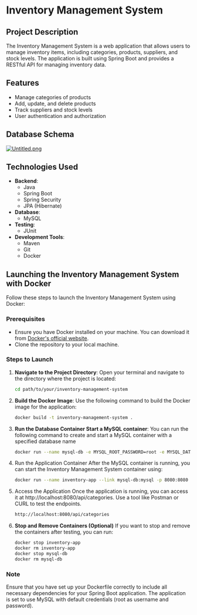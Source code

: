 # Inventory Management System

## Project Description
The Inventory Management System is a web application that allows users to manage inventory items, including categories, products, suppliers, and stock levels. The application is built using Spring Boot and provides a RESTful API for managing inventory data.

## Features
- Manage categories of products
- Add, update, and delete products
- Track suppliers and stock levels
- User authentication and authorization

## Database Schema
[![Untitled.png](https://i.postimg.cc/VN3fq5Nn/Untitled.png)](https://postimg.cc/v1twMYfZ)

## Technologies Used
- **Backend**: 
  - Java
  - Spring Boot
  - Spring Security
  - JPA (Hibernate)
- **Database**: 
  - MySQL
- **Testing**: 
  - JUnit
- **Development Tools**:
  - Maven
  - Git
  - Docker

## Launching the Inventory Management System with Docker

Follow these steps to launch the Inventory Management System using Docker:

### Prerequisites
- Ensure you have Docker installed on your machine. You can download it from [Docker's official website](https://www.docker.com/get-started).
- Clone the repository to your local machine.

### Steps to Launch

1. **Navigate to the Project Directory**:
   Open your terminal and navigate to the directory where the project is located:
   ```bash
   cd path/to/your/inventory-management-system
2. **Build the Docker Image**: 
    Use the following command to build the Docker image for  the application:
    ```bash
    docker build -t inventory-management-system .
3. **Run the Database Container Start a MySQL container**: 
    You can run the following command to create and start a MySQL container with a     specified database name
    ```bash
    docker run --name mysql-db -e MYSQL_ROOT_PASSWORD=root -e MYSQL_DATABASE=inventoryDB-p 3306:3306 -d mysql:8.0   
4. Run the Application Container After the MySQL container is running, you can start the Inventory Management System container using:
    ```bash
    docker run --name inventory-app --link mysql-db:mysql -p 8080:8080 -d inventory-management-system
5. Access the Application Once the application is running, you can access it at http://localhost:8080/api/categories. Use a tool like Postman or CURL to test the endpoints.
    ```bash 
    http://localhost:8080/api/categories
6. **Stop and Remove Containers (Optional)** If you want to stop and remove the containers after testing, you can run: 
    ```bash
    docker stop inventory-app
    docker rm inventory-app
    docker stop mysql-db
    docker rm mysql-db

### Note

Ensure that you have set up your Dockerfile correctly to include all necessary dependencies for your Spring Boot application.
The application is set to use MySQL with default credentials (root as username and password).

    




